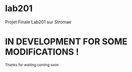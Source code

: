 # lab201
Projet Finale Lab201 sur Stromae


<h1>IN DEVELOPMENT FOR SOME MODIFiCATIONS !</h1>

<small>Thanks for waiting <span>coming soon</span><small>
